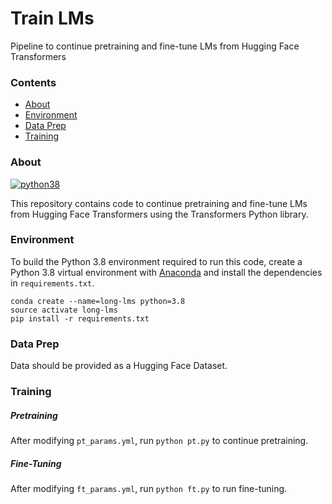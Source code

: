 # Train LMs

Pipeline to continue pretraining and fine-tune LMs from Hugging Face Transformers

### Contents

- [About](#about)
- [Environment](#environment)
- [Data Prep](#data-prep)
- [Training](#training)

### About

[![python38](https://img.shields.io/badge/python-3.8-orange.svg)]()

This repository contains code to continue pretraining and fine-tune LMs from Hugging Face Transformers using the Transformers Python library.

### Environment

To build the Python 3.8 environment required to run this code, create a Python 3.8 virtual environment with [Anaconda](https://www.anaconda.com/products/individual) and install the dependencies in `requirements.txt`. 

```
conda create --name=long-lms python=3.8
source activate long-lms
pip install -r requirements.txt
```

### Data Prep

Data should be provided as a Hugging Face Dataset.

### Training

##### Pretraining

After modifying `pt_params.yml`, run `python pt.py` to continue pretraining.

##### Fine-Tuning 

After modifying `ft_params.yml`, run `python ft.py` to run fine-tuning.

